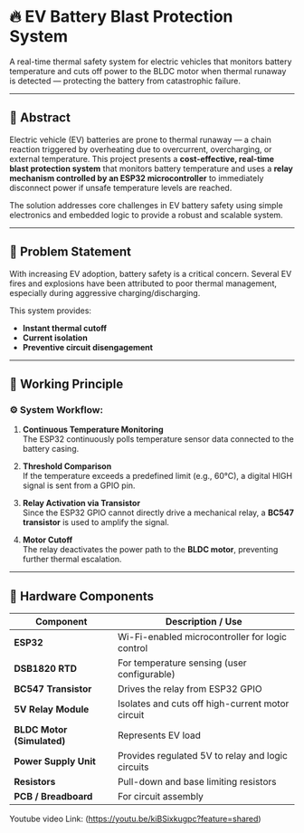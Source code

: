 # 🔥 EV Battery Blast Protection System

A real-time thermal safety system for electric vehicles that monitors battery temperature and cuts off power to the BLDC motor when thermal runaway is detected — protecting the battery from catastrophic failure.

---

## 📘 Abstract

Electric vehicle (EV) batteries are prone to thermal runaway — a chain reaction triggered by overheating due to overcurrent, overcharging, or external temperature. This project presents a **cost-effective, real-time blast protection system** that monitors battery temperature and uses a **relay mechanism controlled by an ESP32 microcontroller** to immediately disconnect power if unsafe temperature levels are reached.

The solution addresses core challenges in EV battery safety using simple electronics and embedded logic to provide a robust and scalable system.

---

## 🚩 Problem Statement

With increasing EV adoption, battery safety is a critical concern. Several EV fires and explosions have been attributed to poor thermal management, especially during aggressive charging/discharging. 

This system provides:
- **Instant thermal cutoff**
- **Current isolation**
- **Preventive circuit disengagement**

---

## 🧪 Working Principle

### ⚙️ System Workflow:

1. **Continuous Temperature Monitoring**  
   The ESP32 continuously polls temperature sensor data connected to the battery casing.

2. **Threshold Comparison**  
   If the temperature exceeds a predefined limit (e.g., 60°C), a digital HIGH signal is sent from a GPIO pin.

3. **Relay Activation via Transistor**  
   Since the ESP32 GPIO cannot directly drive a mechanical relay, a **BC547 transistor** is used to amplify the signal.

4. **Motor Cutoff**  
   The relay deactivates the power path to the **BLDC motor**, preventing further thermal escalation.

---

## 🧰 Hardware Components

| Component              | Description / Use                                               |
|------------------------|-----------------------------------------------------------------|
| **ESP32**              | Wi-Fi-enabled microcontroller for logic control                 |
| **DSB1820 RTD** | For temperature sensing (user configurable)              |
| **BC547 Transistor**   | Drives the relay from ESP32 GPIO                                |
| **5V Relay Module**    | Isolates and cuts off high-current motor circuit                |
| **BLDC Motor (Simulated)** | Represents EV load                                         |
| **Power Supply Unit**  | Provides regulated 5V to relay and logic circuits               |
| **Resistors**          | Pull-down and base limiting resistors                           |
| **PCB / Breadboard**   | For circuit assembly                                            |

Youtube video Link:
(https://youtu.be/kiBSixkugpc?feature=shared)
